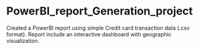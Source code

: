 # PowerBI_report_Generation_project
Created a PowerBI report using simple Credit card transaction data (.csv format). Report include an interactive dashboard with geographic visualization.
